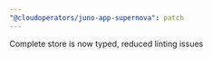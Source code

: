 ```yaml
---
"@cloudoperators/juno-app-supernova": patch
---
```


Complete store is now typed, reduced linting issues
